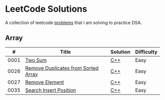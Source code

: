 # LeetCode Solutions

A collection of leetcode [problems](https://leetcode.com/problemset/all/) that i am solving to practice DSA.

## Array

| #    | Title                                                                                                     | Solution                                                         | Difficulty |
| ---- | --------------------------------------------------------------------------------------------------------- | ---------------------------------------------------------------- | ---------- |
| 0001 | [Two Sum](https://leetcode.com/problems/two-sum/)                                                         | [C++](./solutions/Array/two-sum.cpp)                             | Easy       |
| 0026 | [Remove Duplicates from Sorted Array](https://leetcode.com/problems/remove-duplicates-from-sorted-array/) | [C++](./solutions/Array/remove-duplicates-from-sorted-array.cpp) | Easy       |
| 0027 | [Remove Element](https://leetcode.com/problems/remove-element/)                                           | [C++](./solutions/Array/remove-element.cpp)                      | Easy       |
| 0035 | [Search Insert Position](https://leetcode.com/problems/search-insert-position/)                           | [C++](./solutions/Array/search-insert-position.cpp)              | Easy       |
